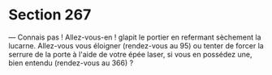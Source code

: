 # Section 267

— Connais pas ! Allez-vous-en ! glapit le portier en refermant 
sèchement la lucarne. 
Allez-vous vous éloigner (rendez-vous au 95) ou tenter de forcer 
la serrure de la porte à l'aide de votre épée laser, si vous en 
possédez une, bien entendu (rendez-vous au 366) ?